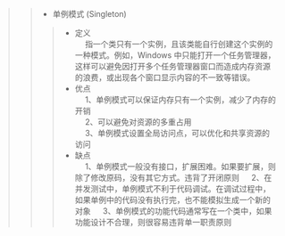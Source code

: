
>> * 单例模式 (Singleton)   
>>> - 定义   
&emsp; 指一个类只有一个实例，且该类能自行创建这个实例的一种模式。例如，Windows 中只能打开一个任务管理器，这样可以避免因打开多个任务管理器窗口而造成内存资源的浪费，或出现各个窗口显示内容的不一致等错误。
>>> - 优点   
&emsp; 1、单例模式可以保证内存只有一个实例，减少了内存的开销    
&emsp; 2、可以避免对资源的多重占用    
&emsp; 3、单例模式设置全局访问点，可以优化和共享资源的访问    
>>> - 缺点    
&emsp; 1、单例模式一般没有接口，扩展困难。如果要扩展，则除了修改原码，没有其它方式。违背了开闭原则
&emsp; 2、在并发测试中，单例模式不利于代码调试。在调试过程中，如果单例中的代码没有执行完，也不能模拟生成一个新的对象
&emsp; 3、单例模式的功能代码通常写在一个类中，如果功能设计不合理，则很容易违背单一职责原则    
